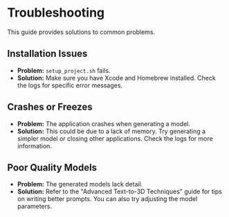 # Troubleshooting

This guide provides solutions to common problems.

## Installation Issues

- **Problem:** `setup_project.sh` fails.
- **Solution:** Make sure you have Xcode and Homebrew installed. Check the logs for specific error messages.

## Crashes or Freezes

- **Problem:** The application crashes when generating a model.
- **Solution:** This could be due to a lack of memory. Try generating a simpler model or closing other applications. Check the logs for more information.

## Poor Quality Models

- **Problem:** The generated models lack detail.
- **Solution:** Refer to the "Advanced Text-to-3D Techniques" guide for tips on writing better prompts. You can also try adjusting the model parameters.
